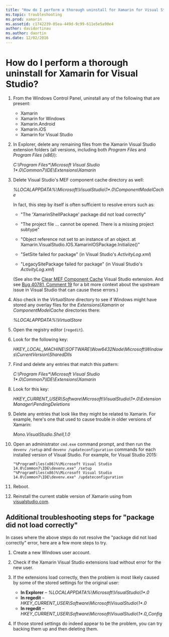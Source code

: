 ```yaml
---
title: "How do I perform a thorough uninstall for Xamarin for Visual Studio?"
ms.topic: troubleshooting
ms.prod: xamarin
ms.assetid: c1742239-05ea-449d-9c99-611e5e5a90e4
author: davidortinau
ms.author: daortin
ms.date: 12/02/2016
---
```


# How do I perform a thorough uninstall for Xamarin for Visual Studio?

1. From the Windows Control Panel, uninstall any of the following that are present:

    - Xamarin
    - Xamarin for Windows
    - Xamarin.Android
    - Xamarin.iOS
    - Xamarin for Visual Studio

2. In Explorer, delete any remaining files from the Xamarin Visual Studio extension folders (all versions, including both _Program Files_ and _Program Files (x86)_):

    _C:\\Program Files\*\\Microsoft Visual Studio 1\*.0\\Common7\\IDE\\Extensions\\Xamarin_

3. Delete Visual Studio's MEF component cache directory as well:

    _%LOCALAPPDATA%\\Microsoft\\VisualStudio\\1\*.0\\ComponentModelCache_

    In fact, this step by itself is often sufficient to resolve errors such as:

    - "The 'XamarinShellPackage' package did not load correctly"

    - "The project file ... cannot be opened. There is a missing project subtype"

    - "Object reference not set to an instance of an object.  at Xamarin.VisualStudio.IOS.XamarinIOSPackage.Initialize()"

    - "SetSite failed for package" (in Visual Studio's _ActivityLog.xml_)

    - "LegacySitePackage failed for package" (in Visual Studio's _ActivityLog.xml_)

    (See also the [Clear MEF Component Cache](https://visualstudiogallery.msdn.microsoft.com/22b94661-70c7-4a93-9ca3-8b6dd45f47cd) Visual Studio extension.  And see [Bug 40781, Comment 19](https://bugzilla.xamarin.com/show_bug.cgi?id=40781#c19) for a bit more context about the upstream issue in Visual Studio that can cause these errors.)

4. Also check in the _VirtualStore_ directory to see if Windows might have stored any overlay files for the _Extensions\\Xamarin_ or _ComponentModelCache_ directories there:

    _%LOCALAPPDATA%\\VirtualStore_

5. Open the registry editor (`regedit`).

6. Look for the following key:

    _HKEY\_LOCAL\_MACHINE\\SOFTWARE\\Wow6432Node\\Microsoft\\Windows\\CurrentVersion\\SharedDlls_

7. Find and delete any entries that match this pattern:

    _C:\\Program Files\*\\Microsoft Visual Studio 1\*.0\\Common7\\IDE\\Extensions\\Xamarin_

8. Look for this key:

    _HKEY\_CURRENT\_USER\\Software\\Microsoft\\VisualStudio\\1\*.0\\ExtensionManager\\PendingDeletions_

9. Delete any entries that look like they might be related to Xamarin.  For example, here's one that used to cause trouble in older versions of Xamarin:

    _Mono.VisualStudio.Shell,1.0_

10. Open an administrator `cmd.exe` command prompt, and then run the `devenv /setup` and `devenv /updateconfiguration` commands for each installed version of Visual Studio.  For example, for Visual Studio 2015:

    ```
    "%ProgramFiles(x86)%\Microsoft Visual Studio 14.0\Common7\IDE\devenv.exe" /setup
    "%ProgramFiles(x86)%\Microsoft Visual Studio 14.0\Common7\IDE\devenv.exe" /updateconfiguration
    ```

11. Reboot.

12. Reinstall the current stable version of Xamarin using from [visualstudio.com](https://visualstudio.com/xamarin/).

## Additional troubleshooting steps for "package did not load correctly"

In cases where the above steps do not resolve the "package did not load correctly" error, here are a few more steps to try.

1. Create a new Windows user account.

2. Check if the Xamarin Visual Studio extensions load without error for the new user.

3. If the extensions load correctly, then the problem is most likely caused by some of the stored settings for the original user:

    - **In Explorer** –  _%LOCALAPPDATA%\\Microsoft\\VisualStudio\\1\*.0_
    - **In regedit** – _HKEY\_CURRENT\_USER\\Software\\Microsoft\\VisualStudio\\1\*.0_
    - **In regedit** – _HKEY\_CURRENT\_USER\\Software\\Microsoft\\VisualStudio\\1\*.0\_Config_

4. If those stored settings do indeed appear to be the problem, you can try backing them up and then deleting them.
